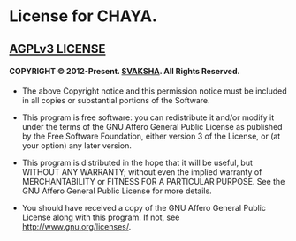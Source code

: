 # License for CHAYA.

## [AGPLv3 LICENSE](http://www.gnu.org/licenses/agpl.html)
#### COPYRIGHT © 2012-Present. [SVAKSHA](https://github.com/svaksha). All Rights Reserved.

* The above Copyright notice and this permission notice must be included
  in all copies or substantial portions of the Software.

* This program is free software: you can redistribute it and/or modify
  it under the terms of the GNU Affero General Public License as
  published by the Free Software Foundation, either version 3 of the
  License, or (at your option) any later version.

* This program is distributed in the hope that it will be useful,
  but WITHOUT ANY WARRANTY; without even the implied warranty of
  MERCHANTABILITY or FITNESS FOR A PARTICULAR PURPOSE.  See the
  GNU Affero General Public License for more details.

* You should have received a copy of the GNU Affero General Public License
  along with this program. If not, see <http://www.gnu.org/licenses/>.
